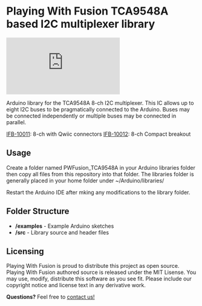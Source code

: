Playing With Fusion TCA9548A based I2C multiplexer library
==========================================================

![IFB-10011 ISO](http://www.playingwithfusion.com/include/getimg.php?imgid=1450)

Arduino library for the TCA9548A 8-ch I2C multiplexer.  This IC allows up to eight I2C buses to be pragmatically connected to the Arduino. Buses may be connected independently or multiple buses may be connected in parallel.

[IFB-10011](http://www.playingwithfusion.com/productview.php?pdid=113): 8-ch with Qwiic connectors
[IFB-10012](http://www.playingwithfusion.com/productview.php?pdid=114): 8-ch Compact breakout

Usage
-----
Create a folder named PWFusion_TCA9548A in your Arduino libraries folder then copy all files from this repository into that folder.  The libraries folder is generally placed in your home folder under ~/Arduino/libraries/

Restart the Arduino IDE after mking any modifications to the library folder.

Folder Structure
----------------
* **/examples** - Example Arduino sketches
* **/src** - Library source and header files

Licensing
---------
Playing With Fusion is proud to distribute this project as open source.   Playing With Fusion authored source is released under the MIT Lisense.   You may use, modify, distribute this software as you see fit.
Please include our copyright notice and license text in any derivative work.

**Questions?** Feel free to [contact us!](http://www.playingwithfusion.com/contactus.php)
